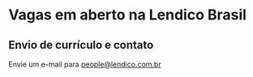 # Vagas em aberto na Lendico Brasil


## Envio de currículo e contato
Envie um e-mail para <people@lendico.com.br>
